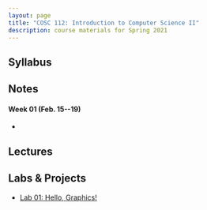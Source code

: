 ```yaml
---
layout: page
title: "COSC 112: Introduction to Computer Science II"
description: course materials for Spring 2021
---
```


## Syllabus

## Notes

#### Week 01 (Feb. 15--19)

+ 

## Lectures

## Labs & Projects

+ [Lab 01: Hello, Graphics!](./labs/01-hello-graphics/)


